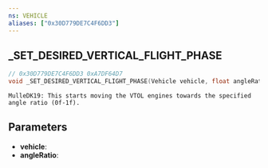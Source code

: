 ```yaml
---
ns: VEHICLE
aliases: ["0x30D779DE7C4F6DD3"]
---
```

## _SET_DESIRED_VERTICAL_FLIGHT_PHASE

```c
// 0x30D779DE7C4F6DD3 0xA7DF64D7
void _SET_DESIRED_VERTICAL_FLIGHT_PHASE(Vehicle vehicle, float angleRatio);
```

```
MulleDK19: This starts moving the VTOL engines towards the specified angle ratio (0f-1f).  
```

## Parameters
* **vehicle**: 
* **angleRatio**: 

